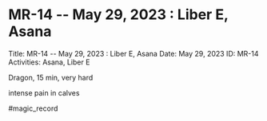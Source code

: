 # MR-14 -- May 29, 2023 : Liber E, Asana

Title: MR-14 -- May 29, 2023 : Liber E, Asana
Date: May 29, 2023
ID: MR-14
Activities: Asana, Liber E

Dragon, 15 min, very hard

intense pain in calves

#magic_record
